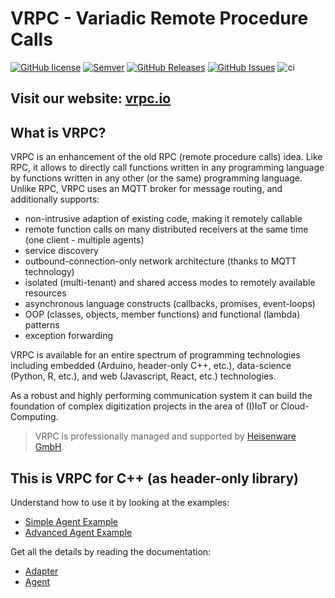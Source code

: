 # VRPC - Variadic Remote Procedure Calls

[![GitHub license](https://img.shields.io/badge/license-MIT-blue.svg)](https://raw.githubusercontent.com/heisenware/vrpc-hpp/master/LICENSE)
[![Semver](https://img.shields.io/badge/semver-2.0.0-blue)](https://semver.org/spec/v2.0.0.html)
[![GitHub Releases](https://img.shields.io/github/tag/heisenware/vrpc-hpp.svg)](https://github.com/heisenware/vrpc-hpp/tag)
[![GitHub Issues](https://img.shields.io/github/issues/heisenware/vrpc-hpp.svg)](http://github.com/heisenware/vrpc-hpp/issues)
![ci](https://github.com/heisenware/vrpc-hpp/actions/workflows/ci.yml/badge.svg)

## Visit our website: [vrpc.io](https://vrpc.io)

## What is VRPC?

VRPC is an enhancement of the old RPC (remote procedure calls) idea. Like RPC,
it allows to directly call functions written in any programming language by
functions written in any other (or the same) programming language. Unlike RPC,
VRPC uses an MQTT broker for message routing, and additionally supports:

- non-intrusive adaption of existing code, making it remotely callable
- remote function calls on many distributed receivers at the same time (one
  client - multiple agents)
- service discovery
- outbound-connection-only network architecture (thanks to MQTT technology)
- isolated (multi-tenant) and shared access modes to remotely available
  resources
- asynchronous language constructs (callbacks, promises, event-loops)
- OOP (classes, objects, member functions) and functional (lambda) patterns
- exception forwarding

VRPC is available for an entire spectrum of programming technologies including
embedded (Arduino, header-only C++, etc.), data-science (Python, R,
etc.), and web (Javascript, React, etc.) technologies.

As a robust and highly performing communication system it can build the
foundation of complex digitization projects in the area of (I)IoT or
Cloud-Computing.

> VRPC is professionally managed and supported by
> [Heisenware GmbH](https://heisenware.com).

## This is VRPC for C++ (as header-only library)

Understand how to use it by looking at the examples:

- [Simple Agent Example](examples/foo/README.md)
- [Advanced Agent Example](examples/bar/README.md)

Get all the details by reading the documentation:

- [Adapter](docs/adapter.md)
- [Agent](docs/agent.md)
